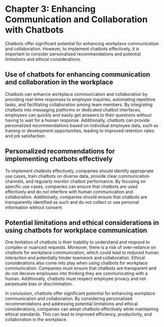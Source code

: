 Chapter 3: Enhancing Communication and Collaboration with Chatbots
==================================================================

Chatbots offer significant potential for enhancing workplace communication and collaboration. However, to implement chatbots effectively, it is important to consider personalized recommendations and potential limitations and ethical considerations.

Use of chatbots for enhancing communication and collaboration in the workplace
------------------------------------------------------------------------------

Chatbots can enhance workplace communication and collaboration by providing real-time responses to employee inquiries, automating repetitive tasks, and facilitating collaboration among team members. By integrating chatbots into messaging platforms or dedicated chatbot interfaces, employees can quickly and easily get answers to their questions without having to wait for a human response. Additionally, chatbots can provide personalized recommendations based on individual employee data, such as training or development opportunities, leading to improved retention rates and job satisfaction.

Personalized recommendations for implementing chatbots effectively
------------------------------------------------------------------

To implement chatbots effectively, companies should identify appropriate use cases, train chatbots on diverse data, provide clear communication channels, and regularly monitor chatbot performance. By focusing on specific use cases, companies can ensure that chatbots are used effectively and do not interfere with human communication and collaboration. Additionally, companies should ensure that chatbots are transparently identified as such and do not collect or use personal information without consent.

Potential limitations and ethical considerations in using chatbots for workplace communication
----------------------------------------------------------------------------------------------

One limitation of chatbots is their inability to understand and respond to complex or nuanced requests. Moreover, there is a risk of over-reliance on chatbots for workplace communication, which could lead to reduced human interaction and potentially hinder teamwork and collaboration. Ethical considerations also come into play when using chatbots for workplace communication. Companies must ensure that chatbots are transparent and do not deceive employees into thinking they are communicating with a human. Additionally, chatbots must respect employee privacy and not perpetuate bias or discrimination.

In conclusion, chatbots offer significant potential for enhancing workplace communication and collaboration. By considering personalized recommendations and addressing potential limitations and ethical considerations, companies can adopt chatbots effectively while maintaining ethical standards. This can lead to improved efficiency, productivity, and collaboration in the workplace.
